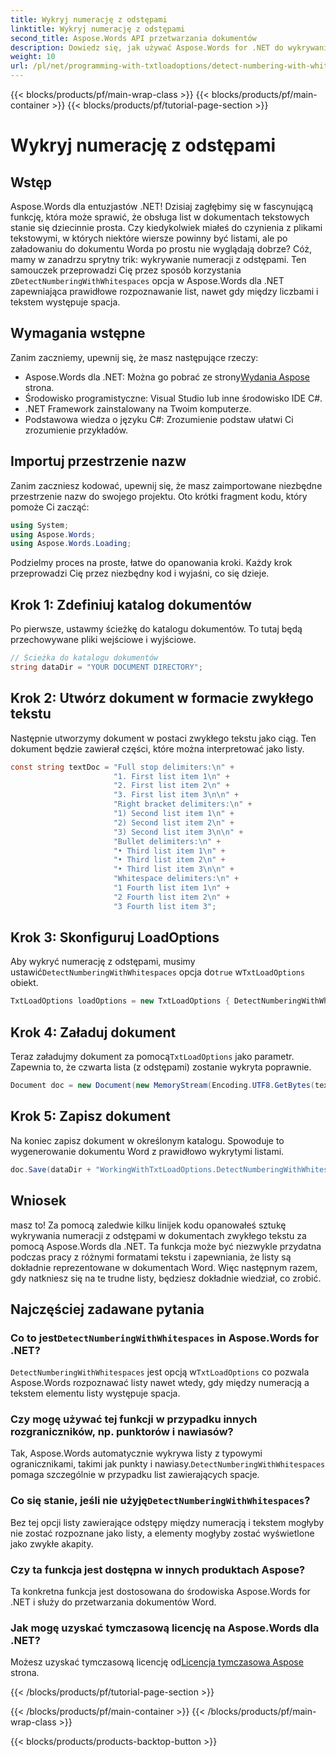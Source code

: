 ```yaml
---
title: Wykryj numerację z odstępami
linktitle: Wykryj numerację z odstępami
second_title: Aspose.Words API przetwarzania dokumentów
description: Dowiedz się, jak używać Aspose.Words for .NET do wykrywania numeracji zawierającej spacje w dokumentach zwykłego tekstu i mieć pewność, że Twoje listy będą prawidłowo rozpoznawane.
weight: 10
url: /pl/net/programming-with-txtloadoptions/detect-numbering-with-whitespaces/
---
```


{{< blocks/products/pf/main-wrap-class >}}
{{< blocks/products/pf/main-container >}}
{{< blocks/products/pf/tutorial-page-section >}}

# Wykryj numerację z odstępami

## Wstęp

Aspose.Words dla entuzjastów .NET! Dzisiaj zagłębimy się w fascynującą funkcję, która może sprawić, że obsługa list w dokumentach tekstowych stanie się dziecinnie prosta. Czy kiedykolwiek miałeś do czynienia z plikami tekstowymi, w których niektóre wiersze powinny być listami, ale po załadowaniu do dokumentu Worda po prostu nie wyglądają dobrze? Cóż, mamy w zanadrzu sprytny trik: wykrywanie numeracji z odstępami. Ten samouczek przeprowadzi Cię przez sposób korzystania z`DetectNumberingWithWhitespaces` opcja w Aspose.Words dla .NET zapewniająca prawidłowe rozpoznawanie list, nawet gdy między liczbami i tekstem występuje spacja.

## Wymagania wstępne

Zanim zaczniemy, upewnij się, że masz następujące rzeczy:

-  Aspose.Words dla .NET: Można go pobrać ze strony[Wydania Aspose](https://releases.aspose.com/words/net/) strona.
- Środowisko programistyczne: Visual Studio lub inne środowisko IDE C#.
- .NET Framework zainstalowany na Twoim komputerze.
- Podstawowa wiedza o języku C#: Zrozumienie podstaw ułatwi Ci zrozumienie przykładów.

## Importuj przestrzenie nazw

Zanim zaczniesz kodować, upewnij się, że masz zaimportowane niezbędne przestrzenie nazw do swojego projektu. Oto krótki fragment kodu, który pomoże Ci zacząć:

```csharp
using System;
using Aspose.Words;
using Aspose.Words.Loading;
```

Podzielmy proces na proste, łatwe do opanowania kroki. Każdy krok przeprowadzi Cię przez niezbędny kod i wyjaśni, co się dzieje.

## Krok 1: Zdefiniuj katalog dokumentów

Po pierwsze, ustawmy ścieżkę do katalogu dokumentów. To tutaj będą przechowywane pliki wejściowe i wyjściowe.

```csharp
// Ścieżka do katalogu dokumentów
string dataDir = "YOUR DOCUMENT DIRECTORY";
```

## Krok 2: Utwórz dokument w formacie zwykłego tekstu

Następnie utworzymy dokument w postaci zwykłego tekstu jako ciąg. Ten dokument będzie zawierał części, które można interpretować jako listy.

```csharp
const string textDoc = "Full stop delimiters:\n" +
                       "1. First list item 1\n" +
                       "2. First list item 2\n" +
                       "3. First list item 3\n\n" +
                       "Right bracket delimiters:\n" +
                       "1) Second list item 1\n" +
                       "2) Second list item 2\n" +
                       "3) Second list item 3\n\n" +
                       "Bullet delimiters:\n" +
                       "• Third list item 1\n" +
                       "• Third list item 2\n" +
                       "• Third list item 3\n\n" +
                       "Whitespace delimiters:\n" +
                       "1 Fourth list item 1\n" +
                       "2 Fourth list item 2\n" +
                       "3 Fourth list item 3";
```

## Krok 3: Skonfiguruj LoadOptions

 Aby wykryć numerację z odstępami, musimy ustawić`DetectNumberingWithWhitespaces` opcja do`true` w`TxtLoadOptions` obiekt.

```csharp
TxtLoadOptions loadOptions = new TxtLoadOptions { DetectNumberingWithWhitespaces = true };
```

## Krok 4: Załaduj dokument

 Teraz załadujmy dokument za pomocą`TxtLoadOptions` jako parametr. Zapewnia to, że czwarta lista (z odstępami) zostanie wykryta poprawnie.

```csharp
Document doc = new Document(new MemoryStream(Encoding.UTF8.GetBytes(textDoc)), loadOptions);
```

## Krok 5: Zapisz dokument

Na koniec zapisz dokument w określonym katalogu. Spowoduje to wygenerowanie dokumentu Word z prawidłowo wykrytymi listami.

```csharp
doc.Save(dataDir + "WorkingWithTxtLoadOptions.DetectNumberingWithWhitespaces.docx");
```

## Wniosek

masz to! Za pomocą zaledwie kilku linijek kodu opanowałeś sztukę wykrywania numeracji z odstępami w dokumentach zwykłego tekstu za pomocą Aspose.Words dla .NET. Ta funkcja może być niezwykle przydatna podczas pracy z różnymi formatami tekstu i zapewniania, że listy są dokładnie reprezentowane w dokumentach Word. Więc następnym razem, gdy natkniesz się na te trudne listy, będziesz dokładnie wiedział, co zrobić.

## Najczęściej zadawane pytania

###  Co to jest`DetectNumberingWithWhitespaces` in Aspose.Words for .NET?
`DetectNumberingWithWhitespaces` jest opcją w`TxtLoadOptions` co pozwala Aspose.Words rozpoznawać listy nawet wtedy, gdy między numeracją a tekstem elementu listy występuje spacja.

### Czy mogę używać tej funkcji w przypadku innych rozgraniczników, np. punktorów i nawiasów?
 Tak, Aspose.Words automatycznie wykrywa listy z typowymi ogranicznikami, takimi jak punkty i nawiasy.`DetectNumberingWithWhitespaces` pomaga szczególnie w przypadku list zawierających spacje.

###  Co się stanie, jeśli nie użyję`DetectNumberingWithWhitespaces`?
Bez tej opcji listy zawierające odstępy między numeracją i tekstem mogłyby nie zostać rozpoznane jako listy, a elementy mogłyby zostać wyświetlone jako zwykłe akapity.

### Czy ta funkcja jest dostępna w innych produktach Aspose?
Ta konkretna funkcja jest dostosowana do środowiska Aspose.Words for .NET i służy do przetwarzania dokumentów Word.

### Jak mogę uzyskać tymczasową licencję na Aspose.Words dla .NET?
 Możesz uzyskać tymczasową licencję od[Licencja tymczasowa Aspose](https://purchase.aspose.com/temporary-license/) strona.


{{< /blocks/products/pf/tutorial-page-section >}}

{{< /blocks/products/pf/main-container >}}
{{< /blocks/products/pf/main-wrap-class >}}

{{< blocks/products/products-backtop-button >}}
